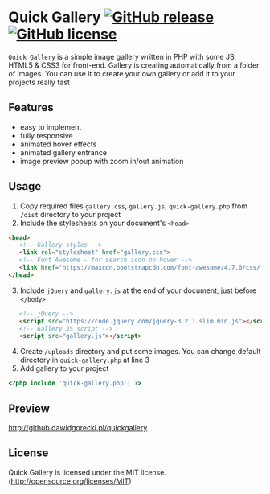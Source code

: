 # Quick Gallery [![GitHub release](https://img.shields.io/github/release/dawidgorecki/quick-gallery.svg)](https://github.com/dawidgorecki/quick-gallery/releases) [![GitHub license](https://img.shields.io/badge/license-MIT-blue.svg)](https://raw.githubusercontent.com/dawidgorecki/quick-gallery/master/LICENSE)
`Quick Gallery` is a simple image gallery written in PHP with some JS, HTML5 & CSS3 for front-end. Gallery is creating automatically from a folder of images. You can use it to create your own gallery or add it to your projects really fast
## Features
- easy to implement
- fully responsive
- animated hover effects
- animated gallery entrance
- image preview popup with zoom in/out animation
## Usage
1. Copy required files `gallery.css`, `gallery.js`, `quick-gallery.php` from `/dist` directory to your project
2. Include the stylesheets on your document's `<head>`
```html
<head>
   <!-- Gallery styles -->
   <link rel="stylesheet" href="gallery.css">
   <!-- Font Awesome - for search icon on hover -->
   <link href="https://maxcdn.bootstrapcdn.com/font-awesome/4.7.0/css/font-awesome.min.css" rel="stylesheet">
</head>
```
3. Include `jQuery` and `gallery.js` at the end of your document, just before `</body>`
```html
   <!-- jQuery -->
   <script src="https://code.jquery.com/jquery-3.2.1.slim.min.js"></script>
   <!-- Gallery JS script -->
   <script src="gallery.js"></script>
```
4. Create `/uploads` directory and put some images. You can change default directory in `quick-gallery.php` at line 3
5. Add gallery to your project
```php
<?php include 'quick-gallery.php'; ?>
```
## Preview
http://github.dawidgorecki.pl/quickgallery
## License
Quick Gallery is licensed under the MIT license. (http://opensource.org/licenses/MIT)